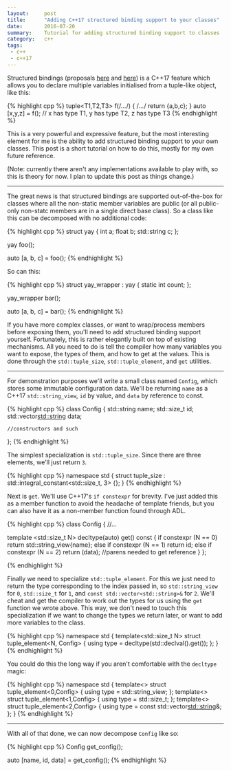 ```yaml
---
layout:     post
title:      "Adding C++17 structured binding support to your classes"
date:       2016-07-20
summary:    Tutorial for adding structured binding support to classes
category:   c++
tags:
 - c++
 - c++17
---
```


Structured bindings (proposals [here](https://isocpp.org/files/papers/P0144R1.pdf) and [here](http://www.open-std.org/jtc1/sc22/wg21/docs/papers/2016/p0217r2.html)) is a C++17 feature which allows you to declare multiple variables initialised from a tuple-like object, like this:

{% highlight cpp %}
tuple<T1,T2,T3> f(/*...*/) { /*...*/ return {a,b,c}; }
auto [x,y,z] = f(); // x has type T1, y has type T2, z has type T3
{% endhighlight %}

This is a very powerful and expressive feature, but the most interesting element for me is the ability to add structured binding support to your own classes. This post is a short tutorial on how to do this, mostly for my own future reference.

(Note: currently there aren't any implementations available to play with, so this is theory for now. I plan to update this post as things change.)

-----------------------

The great news is that structured bindings are supported out-of-the-box for classes where all the non-static member variables are public (or all public-only non-statc members are in a single direct base class). So a class like this can be decomposed with no additional code:

{% highlight cpp %}
struct yay {
    int a;
    float b;
    std::string c;
};

yay foo();

auto [a, b, c] = foo();
{% endhighlight %}

So can this:

{% highlight cpp %}
struct yay_wrapper : yay {
    static int count;
};

yay_wrapper bar();

auto [a, b, c] = bar();
{% endhighlight %}

If you have more complex classes, or want to wrap/process members before exposing them, you'll need to add structured binding support yourself. Fortunately, this is rather elegantly built on top of existing mechanisms. All you need to do is tell the compiler how many variables you want to expose, the types of them, and how to get at the values. This is done through the `std::tuple_size`, `std::tuple_element`, and `get` utilities.

-------------------------------------

For demonstration purposes we'll write a small class named `Config`, which stores some immutable configuration data. We'll be returning `name` as a C++17 `std::string_view`, `id` by value, and `data` by reference to const. 

{% highlight cpp %}
class Config {
    std::string name;
    std::size_t id;
    std::vector<std::string> data;
    
    //constructors and such
};
{% endhighlight %}

The simplest specialization is `std::tuple_size`. Since there are three elements, we'll just return `3`.

{% highlight cpp %}
namespace std {
    struct tuple_size<Config>
        : std::integral_constant<std::size_t, 3> {};
}
{% endhighlight %}

Next is `get`. We'll use C++17's `if constexpr` for brevity. I've just added this as a member function to avoid the headache of template friends, but you can also have it as a non-member function found through ADL.

{% highlight cpp %}
class Config {
    //...
    
   template <std::size_t N>
   decltype(auto) get() const {
       if      constexpr (N == 0) return std::string_view{name};
       else if constexpr (N == 1) return id;
       else if constexpr (N == 2) return (data); //parens needed to get reference
   }
};

{% endhighlight %}

Finally we need to specialize `std::tuple_element`. For this we just need to return the type corresponding to the index passed in, so `std::string_view` for `0`, `std::size_t` for `1`, and `const std::vector<std::string>&` for `2`. We'll cheat and get the compiler to work out the types for us using the `get` function we wrote above. This way, we don't need to touch this specialization if we want to change the types we return later, or want to add more variables to the class.

{% highlight cpp %}
namespace std {
    template<std::size_t N> 
    struct tuple_element<N, Config> { 
        using type = decltype(std::declval<Config>().get<N>()); 
    };
}
{% endhighlight %}

You could do this the long way if you aren't comfortable with the `decltype` magic:

{% highlight cpp %}
namespace std {
    template<> struct tuple_element<0,Config> { using type = std::string_view; };
    template<> struct tuple_element<1,Config> { using type = std::size_t; };
    template<> struct tuple_element<2,Config> { using type = const std::vector<std::string>&; };
}
{% endhighlight %}

--------------------------------

With all of that done, we can now decompose `Config` like so:

{% highlight cpp %}
Config get_config();

auto [name, id, data] = get_config();
{% endhighlight %}

